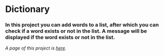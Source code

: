 # Dictionary
### In this project you can add words to a list, after which you can check if a word exists or not in the list. A message will be displayed if the word exists or not in the list.
*A page of this project is [here](https://malancaionut.github.io/Dictionary/index.html).*
